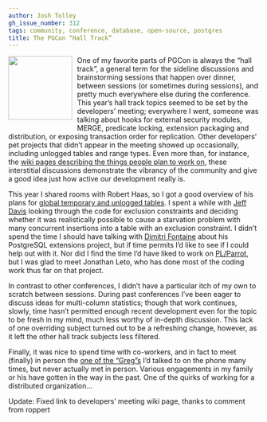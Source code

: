```yaml
---
author: Josh Tolley
gh_issue_number: 312
tags: community, conference, database, open-source, postgres
title: The PGCon “Hall Track”
---
```


<a href="/blog/2010/05/25/pgcon-hall-track/image-0-big.png" onblur="try {parent.deselectBloggerImageGracefully();} catch(e) {}"><img alt="" border="0" id="BLOGGER_PHOTO_ID_5475232667283865314" src="/blog/2010/05/25/pgcon-hall-track/image-0.png" style="float:left; margin:0 10px 10px 0;cursor:pointer; cursor:hand;width: 128px; height: 128px;"/></a>

One of my favorite parts of PGCon is always the “hall track”, a general term for the sideline discussions and brainstorming sessions that happen over dinner, between sessions (or sometimes during sessions), and pretty much everywhere else during the conference. This year’s hall track topics seemed to be set by the developers’ meeting; everywhere I went, someone was talking about hooks for external security modules, MERGE, predicate locking, extension packaging and distribution, or exposing transaction order for replication. Other developers’ pet projects that didn’t appear in the meeting showed up occasionally, including unlogged tables and range types. Even more than, for instance, the [wiki pages describing the things people plan to work on](https://wiki.postgresql.org/wiki/PgCon_2010_Developer_Meeting), these interstitial discussions demonstrate the vibrancy of the community and give a good idea just how active our development really is.

This year I shared rooms with Robert Haas, so I got a good overview of his plans for [global temporary and unlogged tables](http://rhaas.blogspot.com/2010/05/global-temporary-and-unlogged-tables.html). I spent a while with [Jeff Davis](https://web.archive.org/web/20100512170404/http://thoughts.j-davis.com/) looking through the code for exclusion constraints and deciding whether it was realistically possible to cause a starvation problem with many concurrent insertions into a table with an exclusion constraint. I didn’t spend the time I should have talking with [Dimitri Fontaine](https://twitter.com/tapoueh) about his PostgreSQL extensions project, but if time permits I’d like to see if I could help out with it. Nor did I find the time I’d have liked to work on [PL/Parrot](http://parrot.org/), but I was glad to meet Jonathan Leto, who has done most of the coding work thus far on that project.

In contrast to other conferences, I didn’t have a particular itch of my own to scratch between sessions. During past conferences I’ve been eager to discuss ideas for multi-column statistics; though that work continues, slowly, time hasn’t permitted enough recent development even for the topic to be fresh in my mind, much less worthy of in-depth discussion. This lack of one overriding subject turned out to be a refreshing change, however, as it left the other hall track subjects less filtered.

Finally, it was nice to spend time with co-workers, and in fact to meet (finally) in person the [one of the “Greg”s](/team/greg_sabino_mullane) I’d talked to on the phone many times, but never actually met in person. Various engagements in my family or his have gotten in the way in the past. One of the quirks of working for a distributed organization...

Update: Fixed link to developers’ meeting wiki page, thanks to comment from roppert
